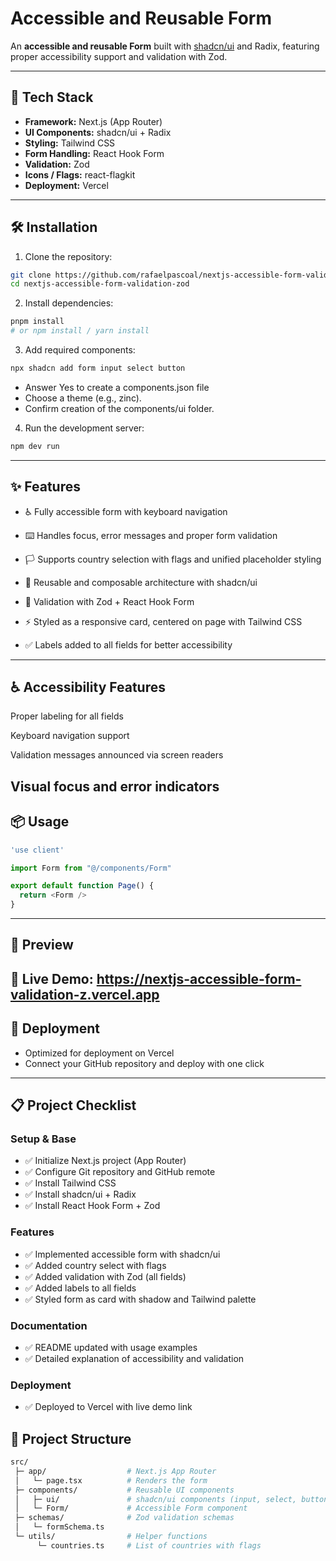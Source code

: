 # Accessible and Reusable Form

An **accessible and reusable Form** built with [shadcn/ui](https://ui.shadcn.com/) and Radix, featuring proper accessibility support and validation with Zod.

---

## 🚀 Tech Stack

- **Framework:** Next.js (App Router)  
- **UI Components:** shadcn/ui + Radix  
- **Styling:** Tailwind CSS  
- **Form Handling:** React Hook Form  
- **Validation:** Zod  
- **Icons / Flags:** react-flagkit  
- **Deployment:** Vercel  

---

## 🛠 Installation

1. Clone the repository:

```bash
git clone https://github.com/rafaelpascoal/nextjs-accessible-form-validation-zod.git
cd nextjs-accessible-form-validation-zod
```

2. Install dependencies:

```bash
pnpm install
# or npm install / yarn install
```

3. Add required components:

```bash
npx shadcn add form input select button
```

- Answer Yes to create a components.json file
- Choose a theme (e.g., zinc).
- Confirm creation of the components/ui folder.


4. Run the development server:

```bash
npm dev run
```
---
## ✨ Features

- ♿ Fully accessible form with keyboard navigation

- ⌨️ Handles focus, error messages and proper form validation

- 🏳 Supports country selection with flags and unified placeholder styling

- 🔄 Reusable and composable architecture with shadcn/ui

- 🧪 Validation with Zod + React Hook Form

- ⚡ Styled as a responsive card, centered on page with Tailwind CSS

- ✅ Labels added to all fields for better accessibility
---

## ♿ Accessibility Features

Proper labeling for all fields

Keyboard navigation support

Validation messages announced via screen readers

Visual focus and error indicators
---

## 📦 Usage

```typescript
'use client'

import Form from "@/components/Form"

export default function Page() {
  return <Form />
}
```
---

## 📸 Preview

🔗 Live Demo: https://nextjs-accessible-form-validation-z.vercel.app
---

## 🚀 Deployment

- Optimized for deployment on Vercel
- Connect your GitHub repository and deploy with one click
---

## 📋 Project Checklist

### Setup & Base

- ✅ Initialize Next.js project (App Router)
- ✅ Configure Git repository and GitHub remote
- ✅ Install Tailwind CSS
- ✅ Install shadcn/ui + Radix
- ✅ Install React Hook Form + Zod

### Features

- ✅ Implemented accessible form with shadcn/ui
- ✅ Added country select with flags
- ✅ Added validation with Zod (all fields)
- ✅ Added labels to all fields
- ✅ Styled form as card with shadow and Tailwind palette

### Documentation

- ✅ README updated with usage examples
- ✅ Detailed explanation of accessibility and validation

### Deployment

- ✅ Deployed to Vercel with live demo link

## 📂 Project Structure

```bash
src/
 ├─ app/                  # Next.js App Router
 │   └─ page.tsx          # Renders the form
 ├─ components/           # Reusable UI components
 │   ├─ ui/               # shadcn/ui components (input, select, button)
 │   └─ Form/             # Accessible Form component
 ├─ schemas/              # Zod validation schemas
 │   └─ formSchema.ts
 └─ utils/                # Helper functions
      └─ countries.ts     # List of countries with flags

```